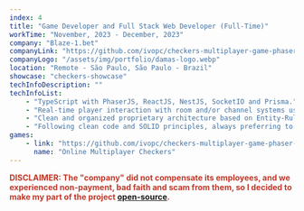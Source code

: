 ```yaml
---
index: 4
title: "Game Developer and Full Stack Web Developer (Full-Time)"
workTime: "November, 2023 - December, 2023"
company: "Blaze-1.bet"
companyLink: "https://github.com/ivopc/checkers-multiplayer-game-phaser-nest"
companyLogo: "/assets/img/portfolio/damas-logo.webp"
location: "Remote - São Paulo, São Paulo - Brazil"
showcase: "checkers-showcase"
techInfoDescription: ""
techInfoList:
    - "TypeScript with PhaserJS, ReactJS, NestJS, SocketIO and Prisma."
    - "Real-time player interaction with room and/or channel systems using network events, websockets, and matchmaking."
    - "Clean and organized proprietary architecture based on Entity-Rule-Manager."
    - "Following clean code and SOLID principles, always preferring to use the functional paradigm with object-oriented programming."
games:
    - link: "https://github.com/ivopc/checkers-multiplayer-game-phaser-nest"
      name: "Online Multiplayer Checkers"
---
```


<p style="color: #c0392b;">
    <b>DISCLAIMER: The "company" did not compensate its employees, and we experienced non-payment, bad faith and scam from them, so I decided to make my part of the project <a href="https://github.com/ivopc/checkers-multiplayer-game-phaser-nest/" target="_blank">open-source</a>.</b>
</p>
